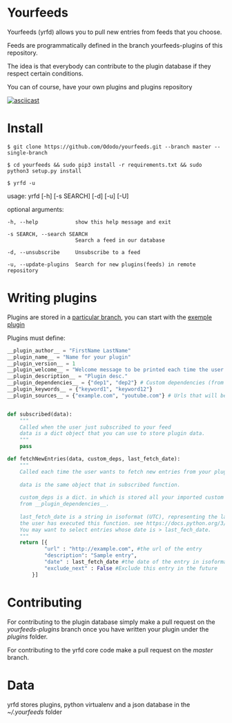 # Yourfeeds

Yourfeeds (yrfd) allows you to pull new entries from feeds that you choose.

Feeds are programmatically defined in the branch yourfeeds-plugins of this repository.

The idea is that everybody can contribute to the plugin database if they respect certain conditions.

You can of course, have your own plugins and plugins repository

[![asciicast](https://asciinema.org/a/41bslOc4JFmamIytm3l19C3O7.svg)](https://asciinema.org/a/41bslOc4JFmamIytm3l19C3O7)

# Install

    $ git clone https://github.com/Ododo/yourfeeds.git --branch master --single-branch
    
    $ cd yourfeeds && sudo pip3 install -r requirements.txt && sudo python3 setup.py install
    
    $ yrfd -u
  
    
usage: yrfd [-h] [-s SEARCH] [-d] [-u] [-U]


optional arguments:

    -h, --help            show this help message and exit

    -s SEARCH, --search SEARCH
                          Search a feed in our database

    -d, --unsubscribe     Unsubscribe to a feed

    -u, --update-plugins  Search for new plugins(feeds) in remote repository
    
# Writing plugins

Plugins are stored in a [particular branch](https://github.com/Ododo/yourfeeds/tree/yourfeeds-plugins),
you can start with the [exemple plugin](https://github.com/Ododo/yourfeeds/blob/yourfeeds-plugins/test_plugin.py)

Plugins must define:

```python
__plugin_author__ = "FirstName LastName"
__plugin_name__ = "Name for your plugin"
__plugin_version__ = 1
__plugin_welcome__ = "Welcome message to be printed each time the user pulls data from it"
__plugin_description__ = "Plugin desc."
__plugin_dependencies__ = {"dep1", "dep2"} # Custom dependencies (from pip) that will be loaded only if the user has subscribed to your feed 
__plugin_keywords__ = {"keyword1", "keyword12"}
__plugin_sources__ = {"example.com", "youtube.com"} # Urls that will be requested by your plugin 


def subscribed(data):
    """
    Called when the user just subscribed to your feed
    data is a dict object that you can use to store plugin data.
    """
    pass

def fetchNewEntries(data, custom_deps, last_fetch_date):
    """
    Called each time the user wants to fetch new entries from your plugin.
    
    data is the same object that in subscribed function.
    
    custom_deps is a dict. in which is stored all your imported custom dependencies
    from __plugin_dependencies__.
    
    last_fetch_date is a string in isoformat (UTC), representing the last time
    the user has executed this function. see https://docs.python.org/3/library/datetime.html#datetime.date.fromisoformat
    You may want to select entries whose date is > last_fech_date.
    """
    return [{
            "url" : "http://example.com", #the url of the entry
            "description": "Sample entry",
            "date" : last_fetch_date #the date of the entry in isoformat UTC (same format as last_fetch_date)
            "exclude_next" : False #Exclude this entry in the future
        }]
```

# Contributing

For contributing to the plugin database simply make a pull request on the *yourfeeds-plugins* branch once
you have written your plugin under the *plugins* folder.

For contributing to the yrfd core code make a pull request on the *master* branch.


# Data

yrfd stores plugins, python virtualenv and a json database in the *~/.yourfeeds* folder

